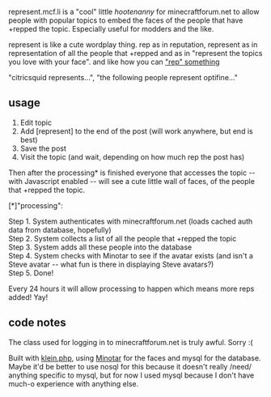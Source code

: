 represent.mcf.li is a "cool" little *hootenanny* for minecraftforum.net to allow
people with popular topics to embed the faces of the people that have +repped 
the topic. Especially useful for modders and the like.

represent is like a cute wordplay thing. rep as in reputation, represent as in 
representation of all the people that +repped and as in "represent the topics
you love with your face". and like how you can 
["rep" something](http://www.urbandictionary.com/define.php?term=rep)

"citricsquid represents...", "the following people represent optifine..."

## usage

1. Edit topic
2. Add [represent] to the end of the post (will work anywhere, but end is best)
3. Save the post
4. Visit the topic (and wait, depending on how much rep the post has)

Then after the processing\* is finished everyone that accesses the topic -- with
Javascript enabled -- will see a cute little wall of faces, of the people that 
+repped the topic.

[\*]"processing": 

Step 1. System authenticates with minecraftforum.net (loads cached auth data
        from database, hopefully)  
Step 2. System collects a list of all the people that +repped the topic  
Step 3. System adds all these people into the database  
Step 4. System checks with Minotar to see if the avatar exists (and isn't a 
        Steve avatar -- what fun is there in displaying Steve avatars?)  
Step 5. Done!  

Every 24 hours it will allow processing to happen which means more reps added!
Yay!


## code notes

The class used for logging in to minecraftforum.net is truly awful. Sorry :(

Built with [klein.php](https://raw.github.com/chriso/klein.php), using 
[Minotar](http://minotar.net) for the faces and mysql for the database. Maybe
it'd be better to use nosql for this because it doesn't really /need/ anything
specific to mysql, but for now I used mysql because I don't have much-o 
experience with anything else.